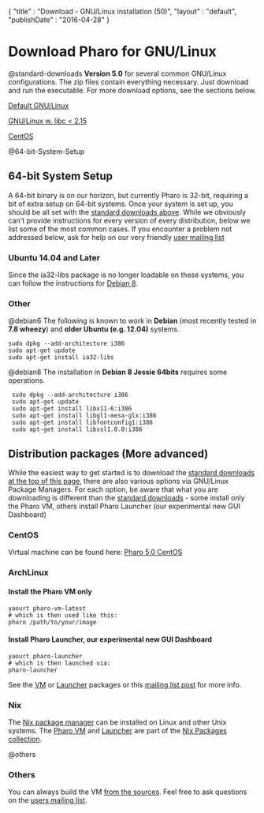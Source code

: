 {
"title" : "Download - GNU/Linux installation (50)",
"layout" : "default",
"publishDate" : "2016-04-28"
}

<div class="teaser">

# Download Pharo for GNU/Linux


@standard-downloads
**Version 5.0** for several common GNU/Linux configurations. The zip files contain everything necessary. Just download and run the executable. For more download options, see the sections below.

<a class="btn download" href="http://files.pharo.org/platform/Pharo5.0-linux.zip"><i class="fa fa-linux"></i> Default GNU/Linux
</a>

<a class="btn download" href="http://files.pharo.org/platform/Pharo5.0-linux-oldLibC.zip"><i class="fa fa-linux"></i> GNU/Linux w. libc < 2.15
</a>

<a class="btn download" href="http://files.pharo.org/platform/Pharo5.0-centos.zip"><i class="fa fa-linux"></i> CentOS
</a>


</div>


@64-bit-System-Setup
## 64-bit System Setup

A 64-bit binary is on our horizon, but currently Pharo is 32-bit, requiring a bit of extra setup on 64-bit systems. Once your system is set up, you should be all set with the [standard downloads above](#standard-downloads). While we obviously can't provide instructions for every version of every distribution, below we list some of the most common cases. If you encounter a problem not addressed below, ask for help on our very friendly [user mailing list](http://lists.pharo.org/mailman/listinfo/pharo-users_lists.pharo.org)

### Ubuntu 14.04 and Later

Since the ia32-libs package is no longer loadable on these systems, you can follow the instructions for [Debian 8](#debian8).

### Other

@debian6
The following is known to work in **Debian** \(most recently tested in **7.8 wheezy**\) and **older Ubuntu \(e.g. 12.04\)** systems.
```language=bash
sudo dpkg --add-architecture i386
sudo apt-get update
sudo apt-get install ia32-libs
```


@debian8
The installation in **Debian 8 Jessie 64bits** requires some operations.
```language=bash
 sudo dpkg --add-architecture i386 
 sudo apt-get update 
 sudo apt-get install libx11-6:i386 
 sudo apt-get install libgl1-mesa-glx:i386 
 sudo apt-get install libfontconfig1:i386 
 sudo apt-get install libssl1.0.0:i386 
```


## Distribution packages \(More advanced\)

While the easiest way to get started is to download the [standard downloads at the top of this page](#standard-downloads), there are also various options via GNU/Linux Package Managers. For each option, be aware that what you are downloading is different than the [standard downloads](#standard-downloads) - some install only the Pharo VM, others install  Pharo Launcher \(our experimental new GUI Dashboard\)

<!--

### Ubuntu \(ppa\)

Ubuntu users can use the dedicated ppa to install Pharo in various ways:

@ubuntu-ppa-headless-vm
#### Install the headless Pharo VM only

```language=bash
sudo add-apt-repository ppa:pharo/stable
sudo dpkg --add-architecture i386
sudo apt-get update
sudo apt-get install pharo-vm-core
```


@ubuntu-ppa-launcher
#### Install Pharo Launcher, our experimental new GUI Dashboard

```language=bash
sudo add-apt-repository ppa:pharo/stable
sudo dpkg --add-architecture i386
sudo apt-get update
sudo apt-get install pharo-launcher
```


- If you don't have the add-apt-repository command, [google](https://www.google.com/search?q=add-apt-repository+not+found) is your best bet as getting it varies by distribution version
- For reference, the [ppa page on launchpad.net](https://launchpad.net/~pharo/+archive/ubuntu/stable)

-->


### CentOS

Virtual machine can be found here: 
[Pharo 5.0 CentOS](http://files.pharo.org/get-files/50/pharo-centos-stable.zip)

### ArchLinux

#### Install the Pharo VM only

```language=bash
yaourt pharo-vm-latest
# which is then used like this:
pharo /path/to/your/image
```


#### Install Pharo Launcher, our experimental new GUI Dashboard

```language=bash
yaourt pharo-launcher
# which is then launched via:
pharo-launcher
```


See the [VM](https://aur.archlinux.org/packages/pharo-vm-latest/) or [Launcher](https://aur.archlinux.org/packages/pharo-launcher/) packages or this [mailing list post](http://lists.pharo.org/pipermail/pharo-dev_lists.pharo.org/2014-March/093561.html) for more info.

### Nix

The [Nix package manager](http://nixos.org/nix/) can be installed on Linux and other Unix systems. The [Pharo VM](https://github.com/NixOS/nixpkgs/blob/master/pkgs/development/pharo/vm/default.nix) and [Launcher](https://github.com/NixOS/nixpkgs/blob/master/pkgs/development/pharo/launcher/default.nix) are part of the [Nix Packages collection](http://nixos.org/nixpkgs/).

@others
### Others 

You can always build the VM [from the sources](http://files.pharo.org/vm/src/vm-unix-sources/blessed/). Feel free to ask questions on the [users mailing list](http://lists.pharo.org/mailman/listinfo/pharo-users_lists.pharo.org).